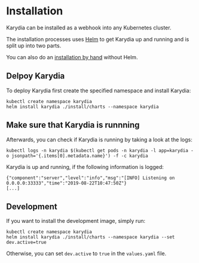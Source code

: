 # Installation
Karydia can be installed as a webhook into any Kubernetes cluster.

The installation processes uses [Helm](https://github.com/helm/helm) to get Karydia up and running and is split up into two parts.

You can also do an [installation by hand](../docs/manualInstallation.md) without Helm.

## Delpoy Karydia
To deploy Karydia first create the specified namespace and install Karydia:
```
kubectl create namespace karydia
helm install karydia ./install/charts --namespace karydia
```

## Make sure that Karydia is runnning
Afterwards, you can check if Karydia is running by taking a look at the logs:
```
kubectl logs -n karydia $(kubectl get pods -n karydia -l app=karydia -o jsonpath='{.items[0].metadata.name}') -f -c karydia
```

Karydia is up and running, if the following information is logged:
```
{"component":"server","level":"info","msg":"[INFO] Listening on 0.0.0.0:33333","time":"2019-08-22T10:47:50Z"}
[...]
```

## Development
If you want to install the development image, simply run:
```
kubectl create namespace karydia
helm install karydia ./install/charts --namespace karydia --set dev.active=true
```
Otherwise, you can set `dev.active` to `true` in the `values.yaml` file.
